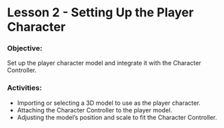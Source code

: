 # Lesson 2 - Setting Up the Player Character

### Objective:
Set up the player character model and integrate it with the Character Controller.

### Activities:
* Importing or selecting a 3D model to use as the player character.
* Attaching the Character Controller to the player model.
* Adjusting the model’s position and scale to fit the Character Controller.